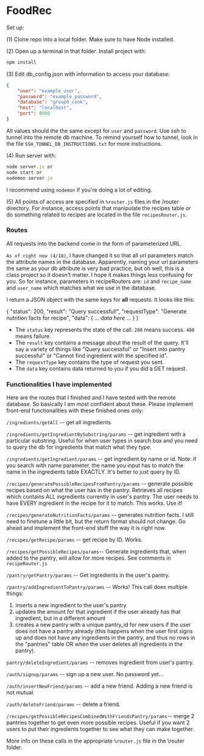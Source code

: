 # FoodRec

Set up:

(1) Clone repo into a local folder. Make sure to have Node installed.

(2) Open up a terminal in that folder. Install project with:
```javascript
npm install
```

(3) Edit db_config.json with information to access your database:
```json
{
	"user": "example_user",
	"password": "example_password",
	"database": "group6_cook",
	"host": "localhost",
	"port": 8000
}
```
All values should the the same except for `user` and `password`. Use ssh to tunnel into the remote db machine. To remind yourself how to tunnel, look in the file `SSH_TUNNEL_DB_INSTRUCTIONS.txt` for more instructions.

(4) Run server with:
```javascript
node server.js or
node start or
nodemon server.js
```
I recommend using `nodemon` if you're doing a lot of editing.

(5) All points of access are specified in `%router.js` files in the /router directory. For instance, access points that manipulate the recipes table or do something related to recipes are located in the file `recipesRouter.js`.

### Routes
All requests into the backend come in the form of parameterized URL. 

`As of right now (4/18)`, I have changed it so that all url parameters match the attribute names in the database. Apparently, naming your url parameters the same as your db attribute is very bad practice, but oh well, this is a class project so it doesn't matter. I hope it makes things less confusing for you. So for instance, parameters in recipeRouters are: `id` and `recipe_name` and `user_name` which matches what we use in the database.

I return a JSON object with the same keys for **all** requests. It looks like this:

{
  "status": 200,
  "result": "Query successful!",
  "requestType": "Generate nutrition facts for recipe",
  "data": {
		... *data here* ...
  }
}

- The `status` key represents the state of the call. `200` means success. `400` means failure. 
- The `result` key contains a message about the result of the query. It'll say a variety of things like "Query successful" or "Insert into pantry successful" or "Cannot find ingredient with the specified id". 
- The `requestType` key contains the type of request you sent.
- The `data` key contains data returned to you if you did a GET request.

### Functionalities I have implemented
Here are the routes that I finished and I have tested with the remote database. So basically I am most confident about these. Please implement front-end functionalities with these finished ones only:

 `/ingredients/getAll` -- get all ingredients
 
`/ingredients/getIngredientBySubstring/params` -- get ingredient with a particular substring. Useful for when user types in search box and you need to query the db for ingredients that match what they type.

`/ingredients/getIngredient/params` -- get ingredient by name or id. Note: if you search with name parameter, the name you input has to match the name in the ingredients table EXACTLY. It's better to just query by ID.

`/recipes/generatePossibleRecipesFromPantry/params` -- generate possible recipes based on what the user has in the pantry. Retrieves all recipes which contains ALL ingredients currently in user's pantry. The user needs to have EVERY ingredient in the recipe for it to match. This works. Use it!

`/recipes/generateNutritionFacts/params` -- generates nutrition facts. I still need to finetune a little bit, but the return format should not change. Go ahead and implement the front-end stuff the way it is right now.
 
`/recipes/getRecipe/params` -- get recipe by ID. Works.

`/recipes/getPossibleRecipes/params`-- Generate ingredients that, when added to the pantry, will allow for more recipes. See comments in `recipeRouter.js`

`/pantry/getPantry/params` -- Get ingredients in the user's pantry.

`/pantry/addIngredientToPantry/params` -- Works! This call does multiple things:

 1. inserts a new ingredient to the user's pantry
 2. updates the amount for that ingredient if the user already has that ingredient, but in a different amount
 3. creates a new pantry with a unique pantry_id for new users if the user does not have a pantry already (this happens when the user first signs up and does not have any ingredients in the pantry, and thus no rows in the "pantries" table OR when the user deletes all ingredients in the pantry).

`pantry/deleteIngredient/params` -- removes ingredient from user's pantry.

`/auth/signup/params` -- sign up a new user. No password yet...

`/auth/insertNewFriend/params` -- add a new friend. Adding a new friend is not mutual.

`/auth/deleteFriend/params` -- delete a friend.

`/recipes/getPossibleRecipesCombinedWithFriendsPantry/params`-- merge 2 pantries together to get even more possible recipes. Useful if you want 2 users to put their ingredients together to see what they can make together.



More info on these calls in the appropriate `%router.js` file in the \router folder.
